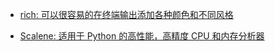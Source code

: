 - [rich: 可以很容易的在终端输出添加各种颜色和不同风格](https://github.com/willmcgugan/rich)

- [Scalene: 适用于 Python 的高性能，高精度 CPU 和内存分析器](https://github.com/emeryberger/scalene)

